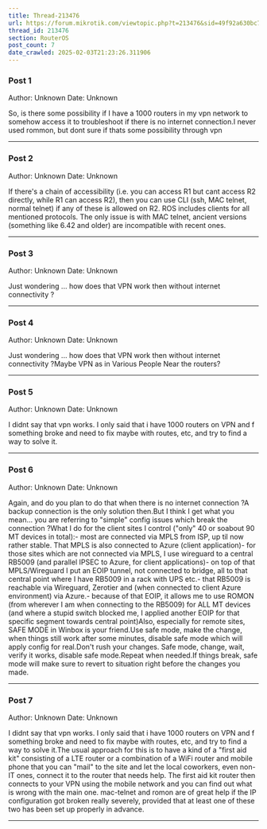 ```yaml
---
title: Thread-213476
url: https://forum.mikrotik.com/viewtopic.php?t=213476&sid=49f92a630bc7970d8ca50523be880e8f
thread_id: 213476
section: RouterOS
post_count: 7
date_crawled: 2025-02-03T21:23:26.311906
---
```


### Post 1
Author: Unknown
Date: Unknown

So, is there some possibility if I have a 1000 routers in my vpn network to somehow access it to troubleshoot if there is no internet connection.I never used rommon, but dont sure if thats some possibility through vpn

---
### Post 2
Author: Unknown
Date: Unknown

If there's a chain of accessibility (i.e. you can access R1 but cant access R2 directly, while R1 can access R2), then you can use CLI (ssh, MAC telnet,  normal telnet) if any of these is allowed on R2. ROS includes clients for all mentioned protocols. The only issue is with MAC telnet, ancient versions (something like 6.42 and older) are incompatible with recent ones.

---
### Post 3
Author: Unknown
Date: Unknown

Just wondering ... how does that VPN work then without internet connectivity ?

---
### Post 4
Author: Unknown
Date: Unknown

Just wondering ... how does that VPN work then without internet connectivity ?Maybe VPN as in Various People Near the routers?

---
### Post 5
Author: Unknown
Date: Unknown

I didnt say that vpn works. I only said that i have 1000 routers on VPN and f something broke and need to fix maybe with routes, etc, and try to find a way to solve it.

---
### Post 6
Author: Unknown
Date: Unknown

Again, and do you plan to do that when there is no internet connection ?A backup connection is the only solution then.But I think I get what you mean... you are referring to "simple" config issues which break the connection ?What I do for the client sites I control ("only" 40 or soabout 90 MT devices in total):- most are connected via MPLS from ISP, up til now rather stable. That MPLS is also connected to Azure (client application)- for those sites which are not connected via MPLS, I use wireguard to a central RB5009 (and parallel IPSEC to Azure, for client applications)- on top of that MPLS/Wireguard I put an EOIP tunnel, not connected to bridge, all to that central point where I have RB5009 in a rack with UPS etc.- that RB5009 is reachable via Wireguard, Zerotier and (when connected to client Azure environment) via Azure.- because of that EOIP, it allows me to use ROMON (from wherever I am when connecting to the RB5009) for ALL MT devices (and where a stupid switch blocked me, I applied another EOIP for that specific segment towards central point)Also, especially for remote sites, SAFE MODE in Winbox is your friend.Use safe mode, make the change, when things still work after some minutes, disable safe mode which will apply config for real.Don't rush your changes. Safe mode, change, wait, verify it works, disable safe mode.Repeat when needed.If things break, safe mode will make sure to revert to situation right before the changes you made.

---
### Post 7
Author: Unknown
Date: Unknown

I didnt say that vpn works. I only said that i have 1000 routers on VPN and f something broke and need to fix maybe with routes, etc, and try to find a way to solve it.The usual approach for this is to have a kind of a "first aid kit" consisting of a LTE router or a combination of a WiFi router and mobile phone that you can "mail" to the site and let the local coworkers, even non-IT ones, connect it to the router that needs help. The first aid kit router then connects to  your VPN using the mobile network and you can find out what is wrong with the main one. mac-telnet and romon are of great help if the IP configuration got broken really severely, provided that at least one of these two has been set up properly in advance.

---
